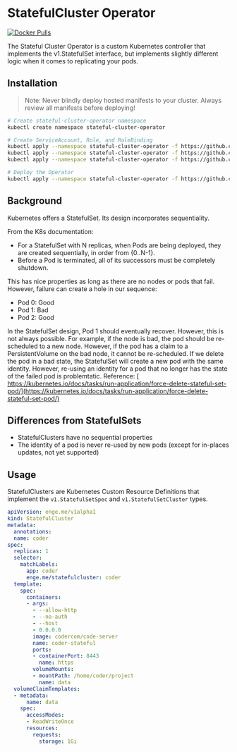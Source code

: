 # StatefulCluster Operator

[![Docker Pulls](https://img.shields.io/docker/pulls/adamgoose/stateful-cluster-operator.svg?style=for-the-badge)](https://hub.docker.com/r/adamgoose/stateful-cluster-operator)

The Stateful Cluster Operator is a custom Kubernetes controller that implements the v1.StatefulSet interface, but implements slightly different logic when it comes to replicating your pods.

## Installation

> Note: Never blindly deploy hosted manifests to your cluster. Always review all manifests before deploying!

```bash
# Create stateful-cluster-operator namespace
kubectl create namespace stateful-cluster-operator

# Create ServiceAccount, Role, and RoleBinding
kubectl apply --namespace stateful-cluster-operator -f https://github.com/adamgoose/stateful-cluster-operator/blob/master/deploy/service_account.yaml
kubectl apply --namespace stateful-cluster-operator -f https://github.com/adamgoose/stateful-cluster-operator/blob/master/deploy/role.yaml
kubectl apply --namespace stateful-cluster-operator -f https://github.com/adamgoose/stateful-cluster-operator/blob/master/deploy/role_binding.yaml

# Deploy the Operator
kubectl apply --namespace stateful-cluster-operator -f https://github.com/adamgoose/stateful-cluster-operator/blob/master/deploy/operator.yaml
```

## Background

Kubernetes offers a StatefulSet. Its design incorporates sequentiality.

From the K8s documentation:

- For a StatefulSet with N replicas, when Pods are being deployed, they are created sequentially, in order from {0..N-1}.
- Before a Pod is terminated, all of its successors must be completely shutdown.

This has nice properties as long as there are no nodes or pods that fail. However, failure can create a hole in our sequence:

- Pod 0: Good
- Pod 1: Bad
- Pod 2: Good

In the StatefulSet design, Pod 1 should eventually recover. However, this is not always possible. For example, if the node is bad, the pod should be re-scheduled to a new node. However, if the pod has a claim to a PersistentVolume on the bad node, it cannot be re-scheduled. If we delete the pod in a bad state, the StatefulSet will create a new pod with the same identity. However, re-using an identity for a pod that no longer has the state of the failed pod is problemtatic. Reference: [​https://kubernetes.io/docs/tasks/run-application/force-delete-stateful-set-pod/](https://kubernetes.io/docs/tasks/run-application/force-delete-stateful-set-pod/)

## Differences from StatefulSets

- StatefulClusters have no sequential properties
- The identity of a pod is never re-used by new pods (except for in-places updates, not yet supported)

## Usage

StatefulClusters are Kubernetes Custom Resource Definitions that implement the `v1.StatefulSetSpec` and `v1.StatefulSetCluster` types.

```yaml
apiVersion: enge.me/v1alpha1
kind: StatefulCluster
metadata:
  annotations:
  name: coder
spec:
  replicas: 1
  selector:
    matchLabels:
      app: coder
      enge.me/statefulcluster: coder
  template:
    spec:
      containers:
      - args:
        - --allow-http
        - --no-auth
        - --host
        - 0.0.0.0
        image: codercom/code-server
        name: coder-stateful
        ports:
        - containerPort: 8443
          name: https
        volumeMounts:
        - mountPath: /home/coder/project
          name: data
  volumeClaimTemplates:
  - metadata:
      name: data
    spec:
      accessModes:
      - ReadWriteOnce
      resources:
        requests:
          storage: 1Gi
```